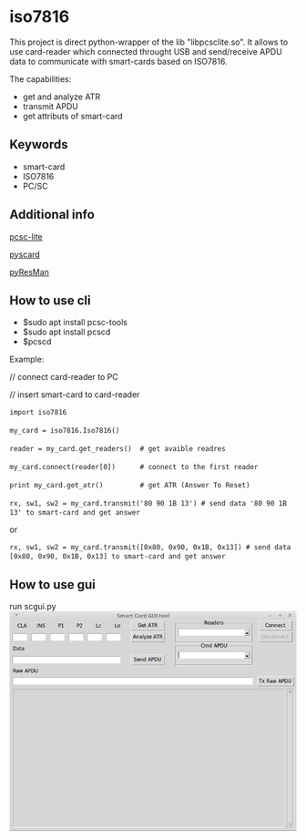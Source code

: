 # iso7816

This project is direct python-wrapper of the lib "libpcsclite.so". It allows to use card-reader which connected throught USB and send/receive APDU data to communicate with smart-cards based on ISO7816.

The capabilities:
* get and analyze ATR
* transmit APDU
* get attributs of smart-card


## Keywords
* smart-card
* ISO7816
* PC/SC

## Additional info
[pcsc-lite](https://pcsclite.apdu.fr/api/index.html)

[pyscard](https://github.com/LudovicRousseau/pyscard)

[pyResMan](https://github.com/JavaCardOS/pyResMan)

## How to use cli
* $sudo apt install pcsc-tools
* $sudo apt install pcscd
* $pcscd

Example:

// connect card-reader to PC

// insert smart-card to card-reader

    import iso7816

    my_card = iso7816.Iso7816()

    reader = my_card.get_readers()  # get avaible readres

    my_card.connect(reader[0])      # connect to the first reader

    print my_card.get_atr()         # get ATR (Answer To Reset)

    rx, sw1, sw2 = my_card.transmit('80 90 1B 13') # send data '80 90 1B 13' to smart-card and get answer

or

    rx, sw1, sw2 = my_card.transmit([0x80, 0x90, 0x1B, 0x13]) # send data [0x80, 0x90, 0x1B, 0x13] to smart-card and get answer

## How to use gui

run scgui.py
![](gui.png)

